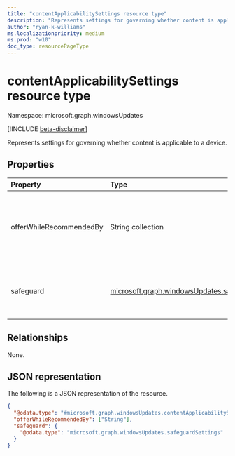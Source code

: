 ```yaml
---
title: "contentApplicabilitySettings resource type"
description: "Represents settings for governing whether content is applicable to a device."
author: "ryan-k-williams"
ms.localizationpriority: medium
ms.prod: "w10"
doc_type: resourcePageType
---
```


# contentApplicabilitySettings resource type

Namespace: microsoft.graph.windowsUpdates

[!INCLUDE [beta-disclaimer](../../includes/beta-disclaimer.md)]

Represents settings for governing whether content is applicable to a device.

## Properties
|Property|Type|Description|
|:---|:---|:---|
|offerWhileRecommendedBy|String collection|Offer if the update is recommended by a vendor in the list, otherwise withhold the offer.|
|safeguard|[microsoft.graph.windowsUpdates.safeguardSettings](../resources/windowsupdates-safeguardsettings.md)|Settings for governing safeguard holds on offering content.|

## Relationships
None.

## JSON representation
The following is a JSON representation of the resource.
<!-- {
  "blockType": "resource",
  "@odata.type": "microsoft.graph.windowsUpdates.contentApplicabilitySettings"
}
-->
``` json
{
  "@odata.type": "#microsoft.graph.windowsUpdates.contentApplicabilitySettings",
  "offerWhileRecommendedBy": ["String"],
  "safeguard": {
    "@odata.type": "microsoft.graph.windowsUpdates.safeguardSettings"
  }
}
```
